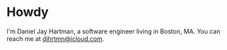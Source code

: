 # Howdy

I'm Daniel Jay Hartman, a software engineer living in Boston, MA.
You can reach me at [djhrtmn@icloud.com](mailto:djhrtmn@icloud.com).
